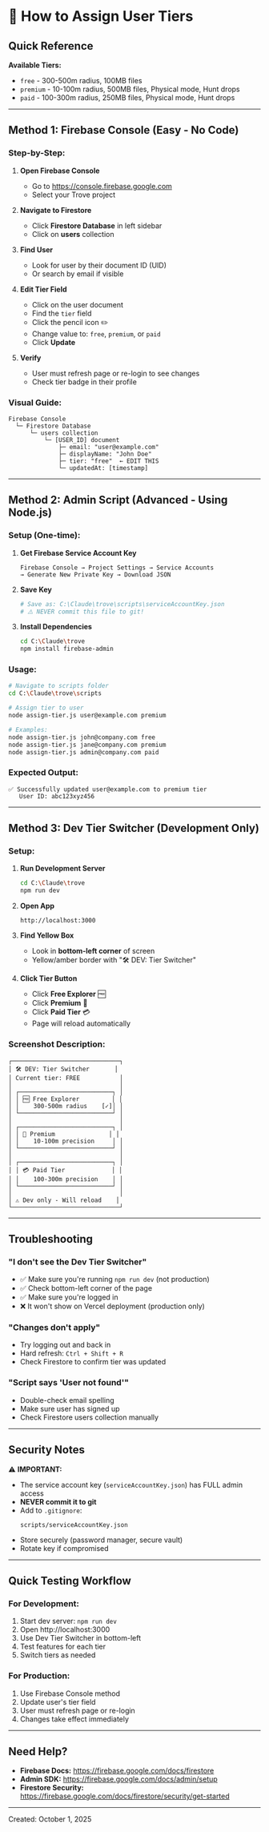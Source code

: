 # 🎯 How to Assign User Tiers

## Quick Reference

**Available Tiers:**
- `free` - 300-500m radius, 100MB files
- `premium` - 10-100m radius, 500MB files, Physical mode, Hunt drops
- `paid` - 100-300m radius, 250MB files, Physical mode, Hunt drops

---

## Method 1: Firebase Console (Easy - No Code)

### Step-by-Step:

1. **Open Firebase Console**
   - Go to https://console.firebase.google.com
   - Select your Trove project

2. **Navigate to Firestore**
   - Click **Firestore Database** in left sidebar
   - Click on **users** collection

3. **Find User**
   - Look for user by their document ID (UID)
   - Or search by email if visible

4. **Edit Tier Field**
   - Click on the user document
   - Find the `tier` field
   - Click the pencil icon ✏️
   - Change value to: `free`, `premium`, or `paid`
   - Click **Update**

5. **Verify**
   - User must refresh page or re-login to see changes
   - Check tier badge in their profile

### Visual Guide:
```
Firebase Console
  └─ Firestore Database
      └─ users collection
          └─ [USER_ID] document
              ├─ email: "user@example.com"
              ├─ displayName: "John Doe"
              ├─ tier: "free"  ← EDIT THIS
              └─ updatedAt: [timestamp]
```

---

## Method 2: Admin Script (Advanced - Using Node.js)

### Setup (One-time):

1. **Get Firebase Service Account Key**
   ```
   Firebase Console → Project Settings → Service Accounts
   → Generate New Private Key → Download JSON
   ```

2. **Save Key**
   ```bash
   # Save as: C:\Claude\trove\scripts\serviceAccountKey.json
   # ⚠️ NEVER commit this file to git!
   ```

3. **Install Dependencies**
   ```bash
   cd C:\Claude\trove
   npm install firebase-admin
   ```

### Usage:

```bash
# Navigate to scripts folder
cd C:\Claude\trove\scripts

# Assign tier to user
node assign-tier.js user@example.com premium

# Examples:
node assign-tier.js john@company.com free
node assign-tier.js jane@company.com premium
node assign-tier.js admin@company.com paid
```

### Expected Output:
```
✅ Successfully updated user@example.com to premium tier
   User ID: abc123xyz456
```

---

## Method 3: Dev Tier Switcher (Development Only)

### Setup:

1. **Run Development Server**
   ```bash
   cd C:\Claude\trove
   npm run dev
   ```

2. **Open App**
   ```
   http://localhost:3000
   ```

3. **Find Yellow Box**
   - Look in **bottom-left corner** of screen
   - Yellow/amber border with "🛠️ DEV: Tier Switcher"

4. **Click Tier Button**
   - Click **Free Explorer** 🆓
   - Click **Premium** 👑
   - Click **Paid Tier** 💳
   - Page will reload automatically

### Screenshot Description:
```
┌──────────────────────────────┐
│ 🛠️ DEV: Tier Switcher       │
│ Current tier: FREE           │
│                              │
│ ┌──────────────────────────┐ │
│ │ 🆓 Free Explorer         │ │
│ │    300-500m radius    [✓]│ │
│ └──────────────────────────┘ │
│                              │
│ ┌──────────────────────────┐ │
│ │ 👑 Premium               │ │
│ │    10-100m precision     │ │
│ └──────────────────────────┘ │
│                              │
│ ┌──────────────────────────┐ │
│ │ 💳 Paid Tier             │ │
│ │    100-300m precision    │ │
│ └──────────────────────────┘ │
│                              │
│ ⚠️ Dev only - Will reload    │
└──────────────────────────────┘
```

---

## Troubleshooting

### "I don't see the Dev Tier Switcher"
- ✅ Make sure you're running `npm run dev` (not production)
- ✅ Check bottom-left corner of the page
- ✅ Make sure you're logged in
- ❌ It won't show on Vercel deployment (production only)

### "Changes don't apply"
- Try logging out and back in
- Hard refresh: `Ctrl + Shift + R`
- Check Firestore to confirm tier was updated

### "Script says 'User not found'"
- Double-check email spelling
- Make sure user has signed up
- Check Firestore users collection manually

---

## Security Notes

⚠️ **IMPORTANT:**
- The service account key (`serviceAccountKey.json`) has FULL admin access
- **NEVER commit it to git**
- Add to `.gitignore`:
  ```
  scripts/serviceAccountKey.json
  ```
- Store securely (password manager, secure vault)
- Rotate key if compromised

---

## Quick Testing Workflow

### For Development:

1. Start dev server: `npm run dev`
2. Open http://localhost:3000
3. Use Dev Tier Switcher in bottom-left
4. Test features for each tier
5. Switch tiers as needed

### For Production:

1. Use Firebase Console method
2. Update user's tier field
3. User must refresh page or re-login
4. Changes take effect immediately

---

## Need Help?

- **Firebase Docs:** https://firebase.google.com/docs/firestore
- **Admin SDK:** https://firebase.google.com/docs/admin/setup
- **Firestore Security:** https://firebase.google.com/docs/firestore/security/get-started

---

Created: October 1, 2025
